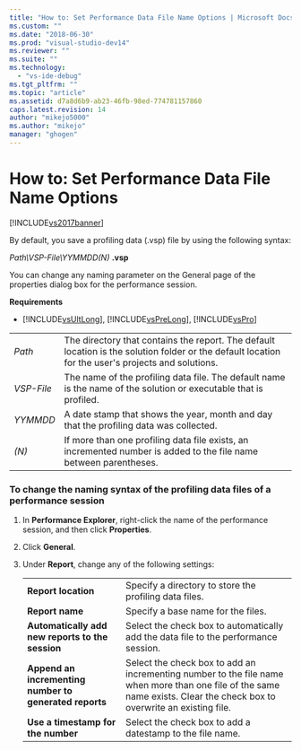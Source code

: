 ```yaml
---
title: "How to: Set Performance Data File Name Options | Microsoft Docs"
ms.custom: ""
ms.date: "2018-06-30"
ms.prod: "visual-studio-dev14"
ms.reviewer: ""
ms.suite: ""
ms.technology: 
  - "vs-ide-debug"
ms.tgt_pltfrm: ""
ms.topic: "article"
ms.assetid: d7a8d6b9-ab23-46fb-98ed-774781157860
caps.latest.revision: 14
author: "mikejo5000"
ms.author: "mikejo"
manager: "ghogen"
---
```

# How to: Set Performance Data File Name Options
[!INCLUDE[vs2017banner](../includes/vs2017banner.md)]

  
By default, you save a profiling data (.vsp) file by using the following syntax:  
  
 *Path\VSP-File\YYMMDD(N)* **.vsp**  
  
 You can change any naming parameter on the General page of the properties dialog box for the performance session.  
  
 **Requirements**  
  
-   [!INCLUDE[vsUltLong](../includes/vsultlong-md.md)], [!INCLUDE[vsPreLong](../includes/vsprelong-md.md)], [!INCLUDE[vsPro](../includes/vspro-md.md)]  
  
|||  
|-|-|  
|*Path*|The directory that contains the report. The default location is the solution folder or the default location for the user's projects and solutions.|  
|*VSP-File*|The name of the profiling data file. The default name is the name of the solution or executable that is profiled.|  
|*YYMMDD*|A date stamp that shows the year, month and day that the profiling data was collected.|  
|*(N)*|If more than one profiling data file exists, an incremented number is added to the file name between parentheses.|  
  
### To change the naming syntax of the profiling data files of a performance session  
  
1.  In **Performance Explorer**, right-click the name of the performance session, and then click **Properties**.  
  
2.  Click **General**.  
  
3.  Under **Report**, change any of the following settings:  
  
    |||  
    |-|-|  
    |**Report location**|Specify a directory to store the profiling data files.|  
    |**Report name**|Specify a base name for the files.|  
    |**Automatically add new reports to the session**|Select the check box to automatically add the data file to the performance session.|  
    |**Append an incrementing number to generated reports**|Select the check box to add an incrementing number to the file name when more than one file of the same name exists. Clear the check box to overwrite an existing file.|  
    |**Use a timestamp for the number**|Select the check box to add a datestamp to the file name.|



